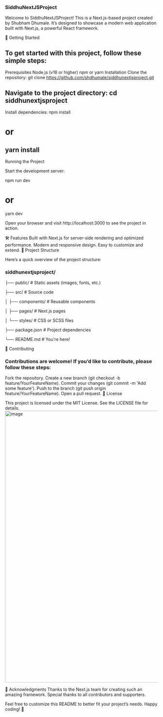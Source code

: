 ### SiddhuNextJSProject

Welcome to SiddhuNextJSProject! This is a Next.js-based project created by Shubham Dhumale. It’s designed to showcase a modern web application built with Next.js, a powerful React framework.

🚀 Getting Started

To get started with this project, follow these simple steps:
---
Prerequisites
Node.js (v16 or higher)
npm or yarn
Installation
Clone the repository:
git clone https://github.com/shdhumale/siddhunextjsproject.git

Navigate to the project directory:
cd siddhunextjsproject
---
Install dependencies:
npm install
# or
yarn install
---
Running the Project

Start the development server:

npm run dev
# or
yarn dev


Open your browser and visit http://localhost:3000 to see the project in action.

🛠️ Features
Built with Next.js for server-side rendering and optimized performance.
Modern and responsive design.
Easy to customize and extend.
📂 Project Structure

Here’s a quick overview of the project structure:

### siddhunextjsproject/

├── public/          # Static assets (images, fonts, etc.)

├── src/             # Source code

│   ├── components/  # Reusable components

│   ├── pages/       # Next.js pages

│   └── styles/      # CSS or SCSS files

├── package.json     # Project dependencies

└── README.md        # You're here!


🤝 Contributing

### Contributions are welcome! If you’d like to contribute, please follow these steps:

Fork the repository.
Create a new branch (git checkout -b feature/YourFeatureName).
Commit your changes (git commit -m 'Add some feature').
Push to the branch (git push origin feature/YourFeatureName).
Open a pull request.
📄 License

This project is licensed under the MIT License. See the LICENSE file for details.
<img width="1715" height="893" alt="image" src="https://github.com/user-attachments/assets/25277714-d0b4-49c5-8709-d69c7a8bac3c" />


🙏 Acknowledgments
Thanks to the Next.js team for creating such an amazing framework.
Special thanks to all contributors and supporters.

Feel free to customize this README to better fit your project’s needs. Happy coding! 🎉
